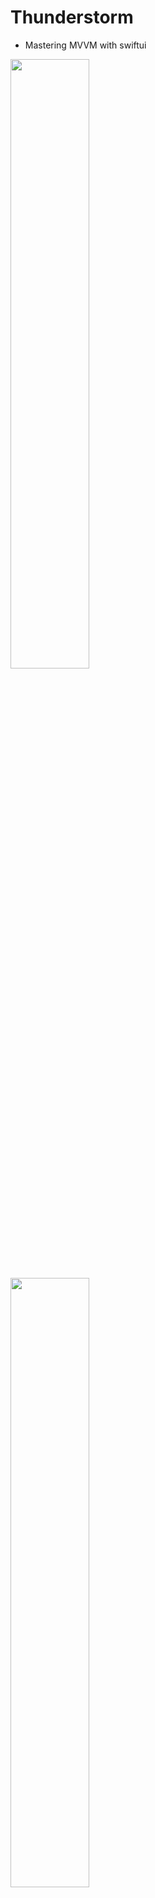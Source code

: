 # Thunderstorm
 - Mastering MVVM with swiftui
 
<img src="https://github.com/mbayi-ios/Thunderstorm/assets/91916741/998f3ca9-f4bd-4609-85ad-0ef3d221c5dc" width ="50%" />
<img src="https://github.com/mbayi-ios/Thunderstorm/assets/91916741/6fcb3f8c-5e6b-4de6-92be-2f9c7b697dbf" width="50%" />
<img src="https://github.com/mbayi-ios/Thunderstorm/assets/91916741/4df42e73-4466-4aa6-999a-c32787e11b39" width="50%" />
<img src="https://github.com/mbayi-ios/Thunderstorm/assets/91916741/9c489109-ee7c-48fd-b9b8-a8c8eec9e2c8" width="50%" />


|Screenshots | Screenshots |
|-------| -------|

|||
|||
